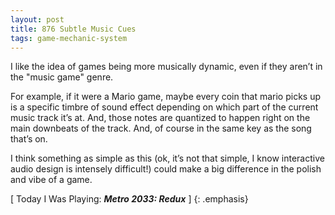 ```yaml
---
layout: post
title: 876 Subtle Music Cues
tags: game-mechanic-system
---
```

I like the idea of games being more musically dynamic, even if they aren’t in the "music game" genre.

For example, if it were a Mario game, maybe every coin that mario picks up is a specific timbre of sound effect depending on which part of the current music track it’s at.  And, those notes are quantized to happen right on the main downbeats of the track.  And, of course in the same key as the song that’s on.  

I think something as simple as this (ok, it’s not that simple, I know interactive audio design is intensely difficult!) could make a big difference in the polish and vibe of a game.

[ Today I Was Playing: ***Metro 2033: Redux*** ]
{: .emphasis}